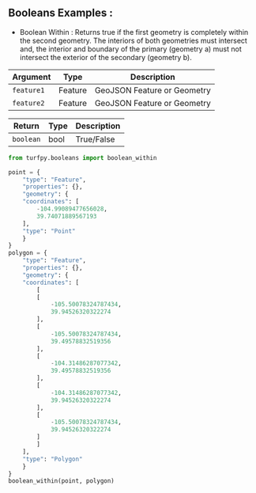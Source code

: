 ## Booleans Examples :
  * Boolean Within : Returns true if the first geometry is completely within the second geometry. The interiors of both geometries must intersect and, the interior and boundary of the primary (geometry a) must not intersect the exterior of the secondary (geometry b). 
  
| Argument  | Type | Description |
| ------- | ------ | ----------- |
| `feature1`  | Feature  | 	GeoJSON Feature or Geometry|
| `feature2`  | Feature | 	GeoJSON Feature or Geometry |

| Return  | Type | Description |
| ------- | ------ | ----------- |
| `boolean`  | bool  | True/False |

```python
from turfpy.booleans import boolean_within

point = {
    "type": "Feature",
    "properties": {},
    "geometry": {
    "coordinates": [
        -104.99089477656028,
        39.74071889567193
    ],
    "type": "Point"
    }
}
polygon = {
    "type": "Feature",
    "properties": {},
    "geometry": {
    "coordinates": [
        [
        [
            -105.50078324787434,
            39.94526320322274
        ],
        [
            -105.50078324787434,
            39.49578832519356
        ],
        [
            -104.31486287077342,
            39.49578832519356
        ],
        [
            -104.31486287077342,
            39.94526320322274
        ],
        [
            -105.50078324787434,
            39.94526320322274
        ]
        ]
    ],
    "type": "Polygon"
    }
}
boolean_within(point, polygon)
```